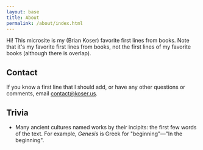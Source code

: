 ```yaml
---
layout: base
title: About
permalink: /about/index.html
---
```


Hi! This microsite is my (Brian Koser) favorite first lines from books. Note that it's my favorite first lines from books, not the first lines of my favorite books (although there is overlap).

## Contact
If you know a first line that I should add, or have any other questions or comments, email <a href="mailto:contact@koser.us">contact@koser.us</a>.

## Trivia
- Many ancient cultures named works by their incipits: the first few words of the text. For example, *Genesis* is Greek for "beginning"—"In the beginning".